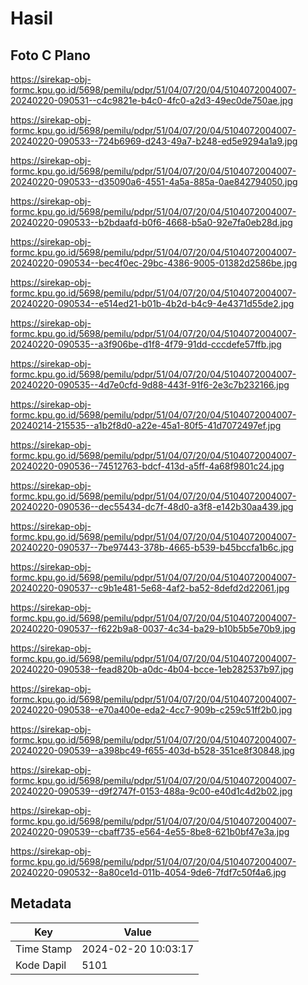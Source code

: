 # Hasil

## Foto C Plano

https://sirekap-obj-formc.kpu.go.id/5698/pemilu/pdpr/51/04/07/20/04/5104072004007-20240220-090531--c4c9821e-b4c0-4fc0-a2d3-49ec0de750ae.jpg

https://sirekap-obj-formc.kpu.go.id/5698/pemilu/pdpr/51/04/07/20/04/5104072004007-20240220-090533--724b6969-d243-49a7-b248-ed5e9294a1a9.jpg

https://sirekap-obj-formc.kpu.go.id/5698/pemilu/pdpr/51/04/07/20/04/5104072004007-20240220-090533--d35090a6-4551-4a5a-885a-0ae842794050.jpg

https://sirekap-obj-formc.kpu.go.id/5698/pemilu/pdpr/51/04/07/20/04/5104072004007-20240220-090533--b2bdaafd-b0f6-4668-b5a0-92e7fa0eb28d.jpg

https://sirekap-obj-formc.kpu.go.id/5698/pemilu/pdpr/51/04/07/20/04/5104072004007-20240220-090534--bec4f0ec-29bc-4386-9005-01382d2586be.jpg

https://sirekap-obj-formc.kpu.go.id/5698/pemilu/pdpr/51/04/07/20/04/5104072004007-20240220-090534--e514ed21-b01b-4b2d-b4c9-4e4371d55de2.jpg

https://sirekap-obj-formc.kpu.go.id/5698/pemilu/pdpr/51/04/07/20/04/5104072004007-20240220-090535--a3f906be-d1f8-4f79-91dd-cccdefe57ffb.jpg

https://sirekap-obj-formc.kpu.go.id/5698/pemilu/pdpr/51/04/07/20/04/5104072004007-20240220-090535--4d7e0cfd-9d88-443f-91f6-2e3c7b232166.jpg

https://sirekap-obj-formc.kpu.go.id/5698/pemilu/pdpr/51/04/07/20/04/5104072004007-20240214-215535--a1b2f8d0-a22e-45a1-80f5-41d7072497ef.jpg

https://sirekap-obj-formc.kpu.go.id/5698/pemilu/pdpr/51/04/07/20/04/5104072004007-20240220-090536--74512763-bdcf-413d-a5ff-4a68f9801c24.jpg

https://sirekap-obj-formc.kpu.go.id/5698/pemilu/pdpr/51/04/07/20/04/5104072004007-20240220-090536--dec55434-dc7f-48d0-a3f8-e142b30aa439.jpg

https://sirekap-obj-formc.kpu.go.id/5698/pemilu/pdpr/51/04/07/20/04/5104072004007-20240220-090537--7be97443-378b-4665-b539-b45bccfa1b6c.jpg

https://sirekap-obj-formc.kpu.go.id/5698/pemilu/pdpr/51/04/07/20/04/5104072004007-20240220-090537--c9b1e481-5e68-4af2-ba52-8defd2d22061.jpg

https://sirekap-obj-formc.kpu.go.id/5698/pemilu/pdpr/51/04/07/20/04/5104072004007-20240220-090537--f622b9a8-0037-4c34-ba29-b10b5b5e70b9.jpg

https://sirekap-obj-formc.kpu.go.id/5698/pemilu/pdpr/51/04/07/20/04/5104072004007-20240220-090538--fead820b-a0dc-4b04-bcce-1eb282537b97.jpg

https://sirekap-obj-formc.kpu.go.id/5698/pemilu/pdpr/51/04/07/20/04/5104072004007-20240220-090538--e70a400e-eda2-4cc7-909b-c259c51ff2b0.jpg

https://sirekap-obj-formc.kpu.go.id/5698/pemilu/pdpr/51/04/07/20/04/5104072004007-20240220-090539--a398bc49-f655-403d-b528-351ce8f30848.jpg

https://sirekap-obj-formc.kpu.go.id/5698/pemilu/pdpr/51/04/07/20/04/5104072004007-20240220-090539--d9f2747f-0153-488a-9c00-e40d1c4d2b02.jpg

https://sirekap-obj-formc.kpu.go.id/5698/pemilu/pdpr/51/04/07/20/04/5104072004007-20240220-090539--cbaff735-e564-4e55-8be8-621b0bf47e3a.jpg

https://sirekap-obj-formc.kpu.go.id/5698/pemilu/pdpr/51/04/07/20/04/5104072004007-20240220-090532--8a80ce1d-011b-4054-9de6-7fdf7c50f4a6.jpg


## Metadata

| Key        | Value               |
| ---------- | ------------------- |
| Time Stamp | 2024-02-20 10:03:17 |
| Kode Dapil | 5101                |



